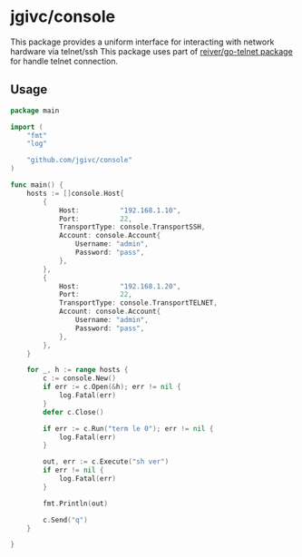 # jgivc/console

This package provides a uniform interface for interacting with network hardware via telnet/ssh
This package uses part of [reiver/go-telnet package](https://github.com/reiver/go-telnet) for handle telnet connection.

## Usage

```go
package main

import (
    "fmt"
    "log"

    "github.com/jgivc/console"
)

func main() {
    hosts := []console.Host{
        {
            Host:          "192.168.1.10",
            Port:          22,
            TransportType: console.TransportSSH,
            Account: console.Account{
                Username: "admin",
                Password: "pass",
            },
        },
        {
            Host:          "192.168.1.20",
            Port:          22,
            TransportType: console.TransportTELNET,
            Account: console.Account{
                Username: "admin",
                Password: "pass",
            },
        },
    }

    for _, h := range hosts {
        c := console.New()
        if err := c.Open(&h); err != nil {
            log.Fatal(err)
        }
        defer c.Close()

        if err := c.Run("term le 0"); err != nil {
            log.Fatal(err)
        }

        out, err := c.Execute("sh ver")
        if err != nil {
            log.Fatal(err)
        }

        fmt.Println(out)

        c.Send("q")
    }

}
```
